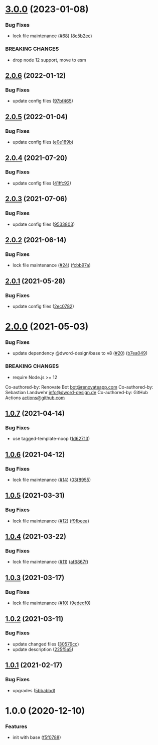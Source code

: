 # [3.0.0](https://github.com/dword-design/depcheck-package-name/compare/v2.0.6...v3.0.0) (2023-01-08)


### Bug Fixes

* lock file maintenance ([#68](https://github.com/dword-design/depcheck-package-name/issues/68)) ([8c5b2ec](https://github.com/dword-design/depcheck-package-name/commit/8c5b2ec0d4911b07d39de731bc6fd2972adff1fa))


### BREAKING CHANGES

* drop node 12 support, move to esm

## [2.0.6](https://github.com/dword-design/depcheck-package-name/compare/v2.0.5...v2.0.6) (2022-01-12)


### Bug Fixes

* update config files ([97bf465](https://github.com/dword-design/depcheck-package-name/commit/97bf4656fa1b476a7730d80deb94df0d26e48a5b))

## [2.0.5](https://github.com/dword-design/depcheck-package-name/compare/v2.0.4...v2.0.5) (2022-01-04)


### Bug Fixes

* update config files ([e0e189b](https://github.com/dword-design/depcheck-package-name/commit/e0e189b14c1a8aac55040ce7a1e3d56db14d9c80))

## [2.0.4](https://github.com/dword-design/depcheck-package-name/compare/v2.0.3...v2.0.4) (2021-07-20)


### Bug Fixes

* update config files ([41ffc92](https://github.com/dword-design/depcheck-package-name/commit/41ffc923e0e2410116b5e6347bdba88479f8e31a))

## [2.0.3](https://github.com/dword-design/depcheck-package-name/compare/v2.0.2...v2.0.3) (2021-07-06)


### Bug Fixes

* update config files ([9533803](https://github.com/dword-design/depcheck-package-name/commit/9533803290ecad4160dfd50d38683becd0ea8b11))

## [2.0.2](https://github.com/dword-design/depcheck-package-name/compare/v2.0.1...v2.0.2) (2021-06-14)


### Bug Fixes

* lock file maintenance ([#24](https://github.com/dword-design/depcheck-package-name/issues/24)) ([fcbb97a](https://github.com/dword-design/depcheck-package-name/commit/fcbb97aa3731b9381794f9aa67e902e5d36ffa14))

## [2.0.1](https://github.com/dword-design/depcheck-package-name/compare/v2.0.0...v2.0.1) (2021-05-28)


### Bug Fixes

* update config files ([2ec0782](https://github.com/dword-design/depcheck-package-name/commit/2ec0782a8ba7400a5c0833a58df2dca760ea4bd0))

# [2.0.0](https://github.com/dword-design/depcheck-package-name/compare/v1.0.7...v2.0.0) (2021-05-03)


### Bug Fixes

* update dependency @dword-design/base to v8 ([#20](https://github.com/dword-design/depcheck-package-name/issues/20)) ([b7ea049](https://github.com/dword-design/depcheck-package-name/commit/b7ea049efd35f84bded8df793e6be472d3f8977e))


### BREAKING CHANGES

* require Node.js >= 12

Co-authored-by: Renovate Bot <bot@renovateapp.com>
Co-authored-by: Sebastian Landwehr <info@dword-design.de>
Co-authored-by: GitHub Actions <actions@github.com>

## [1.0.7](https://github.com/dword-design/depcheck-package-name/compare/v1.0.6...v1.0.7) (2021-04-14)


### Bug Fixes

* use tagged-template-noop ([1d62713](https://github.com/dword-design/depcheck-package-name/commit/1d62713e3c07fb323412cf2bbcb60b786991a466))

## [1.0.6](https://github.com/dword-design/depcheck-package-name/compare/v1.0.5...v1.0.6) (2021-04-12)


### Bug Fixes

* lock file maintenance ([#14](https://github.com/dword-design/depcheck-package-name/issues/14)) ([03f8955](https://github.com/dword-design/depcheck-package-name/commit/03f8955dc79d91eb9f6c48f6d4992db153c6d2d7))

## [1.0.5](https://github.com/dword-design/depcheck-package-name/compare/v1.0.4...v1.0.5) (2021-03-31)


### Bug Fixes

* lock file maintenance ([#12](https://github.com/dword-design/depcheck-package-name/issues/12)) ([f9fbeea](https://github.com/dword-design/depcheck-package-name/commit/f9fbeeac140957444517a049ba38de48f5ca97da))

## [1.0.4](https://github.com/dword-design/depcheck-package-name/compare/v1.0.3...v1.0.4) (2021-03-22)


### Bug Fixes

* lock file maintenance ([#11](https://github.com/dword-design/depcheck-package-name/issues/11)) ([af6867f](https://github.com/dword-design/depcheck-package-name/commit/af6867f720060879affa024b86ab1017f7fa36b0))

## [1.0.3](https://github.com/dword-design/depcheck-package-name/compare/v1.0.2...v1.0.3) (2021-03-17)


### Bug Fixes

* lock file maintenance ([#10](https://github.com/dword-design/depcheck-package-name/issues/10)) ([9ededf0](https://github.com/dword-design/depcheck-package-name/commit/9ededf0a16219c0200f8af8cfb66830b4854ee56))

## [1.0.2](https://github.com/dword-design/depcheck-package-name/compare/v1.0.1...v1.0.2) (2021-03-11)


### Bug Fixes

* update changed files ([30579cc](https://github.com/dword-design/depcheck-package-name/commit/30579cc0f28e1280a590b3bffc32b5bb75ae6ca4))
* update description ([225f5a5](https://github.com/dword-design/depcheck-package-name/commit/225f5a5f6713b700fc1880bdd1a27183eeed63dc))

## [1.0.1](https://github.com/dword-design/depcheck-package-name/compare/v1.0.0...v1.0.1) (2021-02-17)


### Bug Fixes

* upgrades ([5bbabbd](https://github.com/dword-design/depcheck-package-name/commit/5bbabbd3ca03af7976c2c76327e66c9d3e353b67))

# 1.0.0 (2020-12-10)


### Features

* init with base ([f5f0788](https://github.com/dword-design/depcheck-package-name/commit/f5f0788ba98655653545cf6b46162a204d7cf480))
